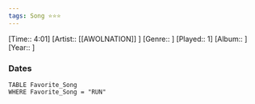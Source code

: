 ```yaml
---
tags: Song ⭐⭐⭐ 
---
```

[Time:: 4:01]
[Artist:: [[AWOLNATION]] ]
[Genre:: ]
[Played:: 1]
[Album:: ]
[Year:: ]
### Dates
````dataview
TABLE Favorite_Song
WHERE Favorite_Song = "RUN"
````